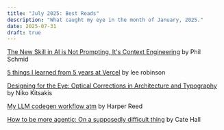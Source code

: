 ```yaml
---
title: "July 2025: Best Reads"
description: "What caught my eye in the month of January, 2025."
date: 2025-07-31
draft: true
---
```

[The New Skill in AI is Not Prompting, It's Context Engineering](https://www.philschmid.de/context-engineering) by Phil Schmid

[5 things I learned from 5 years at Vercel](https://leerob.com/vercel) by lee robinson

[Designing for the Eye: Optical Corrections in Architecture and Typography](https://www.nubero.ch/blog/015) by Niko Kitsakis

[My LLM codegen workflow atm](https://harper.blog/2025/02/16/my-llm-codegen-workflow-atm/) by Harper Reed

[How to be more agentic: On a supposedly difficult thing](https://usefulfictions.substack.com/p/how-to-be-more-agentic) by Cate Hall
